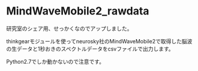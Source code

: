 # MindWaveMobile2_rawdata
<p>研究室のシェア用、せっかくなのでアップしました。</p>
<p>thinkgearモジュールを使ってneurosky社のMindWaveMobile2で取得した脳波の生データと1秒おきのスペクトルデータをcsvファイルで出力します。</p>
<p>Python2.7でしか動かないので注意です。</p>

